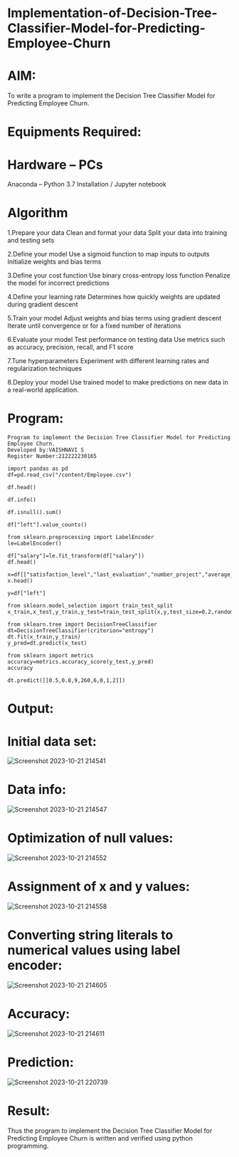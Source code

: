# Implementation-of-Decision-Tree-Classifier-Model-for-Predicting-Employee-Churn

# AIM:
To write a program to implement the Decision Tree Classifier Model for Predicting Employee Churn.

# Equipments Required:
# Hardware – PCs

Anaconda – Python 3.7 Installation / Jupyter notebook

# Algorithm
1.Prepare your data Clean and format your data Split your data into training and testing sets

2.Define your model Use a sigmoid function to map inputs to outputs Initialize weights and bias terms

3.Define your cost function Use binary cross-entropy loss function Penalize the model for incorrect predictions

4.Define your learning rate Determines how quickly weights are updated during gradient descent

5.Train your model Adjust weights and bias terms using gradient descent Iterate until convergence or for a fixed number of iterations

6.Evaluate your model Test performance on testing data Use metrics such as accuracy, precision, recall, and F1 score

7.Tune hyperparameters Experiment with different learning rates and regularization techniques

8.Deploy your model Use trained model to make predictions on new data in a real-world application.

# Program:
```
Program to implement the Decision Tree Classifier Model for Predicting Employee Churn.
Developed by:VAISHNAVI S
Register Number:212222230165  
```
```
import pandas as pd
df=pd.read_csv("/content/Employee.csv")

df.head()

df.info()

df.isnull().sum()

df["left"].value_counts()

from sklearn.preprocessing import LabelEncoder
le=LabelEncoder()

df["salary"]=le.fit_transform(df["salary"])
df.head()

x=df[["satisfaction_level","last_evaluation","number_project","average_montly_hours","time_spend_company","Work_accident","promotion_last_5years","salary"]]
x.head()

y=df["left"]

from sklearn.model_selection import train_test_split
x_train,x_test,y_train,y_test=train_test_split(x,y,test_size=0.2,random_state=100)

from sklearn.tree import DecisionTreeClassifier
dt=DecisionTreeClassifier(criterion="entropy")
dt.fit(x_train,y_train)
y_pred=dt.predict(x_test)

from sklearn import metrics
accuracy=metrics.accuracy_score(y_test,y_pred)
accuracy

dt.predict([[0.5,0.8,9,260,6,0,1,2]])
```
# Output:

# Initial data set:
![Screenshot 2023-10-21 214541](https://github.com/Vaishnavi-saravanan/Implementation-of-Decision-Tree-Classifier-Model-for-Predicting-Employee-Churn/assets/118541897/90396fa4-2d45-476e-b4c5-a1bc8ea7dede)


# Data info:

![Screenshot 2023-10-21 214547](https://github.com/Vaishnavi-saravanan/Implementation-of-Decision-Tree-Classifier-Model-for-Predicting-Employee-Churn/assets/118541897/0d96642d-9169-4715-9ad0-289498550848)

# Optimization of null values:


![Screenshot 2023-10-21 214552](https://github.com/Vaishnavi-saravanan/Implementation-of-Decision-Tree-Classifier-Model-for-Predicting-Employee-Churn/assets/118541897/34299776-7f8e-474d-939c-eecaefb9bfac)

# Assignment of x and y values:
![Screenshot 2023-10-21 214558](https://github.com/Vaishnavi-saravanan/Implementation-of-Decision-Tree-Classifier-Model-for-Predicting-Employee-Churn/assets/118541897/bb32dfe6-3fc7-40fa-a54d-31103ee16656)



# Converting string literals to numerical values using label encoder:
![Screenshot 2023-10-21 214605](https://github.com/Vaishnavi-saravanan/Implementation-of-Decision-Tree-Classifier-Model-for-Predicting-Employee-Churn/assets/118541897/c759b021-2695-4d24-942c-ef7a38e7fe7b)


# Accuracy:
![Screenshot 2023-10-21 214611](https://github.com/Vaishnavi-saravanan/Implementation-of-Decision-Tree-Classifier-Model-for-Predicting-Employee-Churn/assets/118541897/dd8883bf-f686-4e55-813a-b13e25af1ded)


# Prediction:

![Screenshot 2023-10-21 220739](https://github.com/Vaishnavi-saravanan/Implementation-of-Decision-Tree-Classifier-Model-for-Predicting-Employee-Churn/assets/118541897/2a52c48d-3ccf-417b-935b-e1de935e628a)

# Result:
Thus the program to implement the Decision Tree Classifier Model for Predicting Employee Churn is written and verified using python programming.
